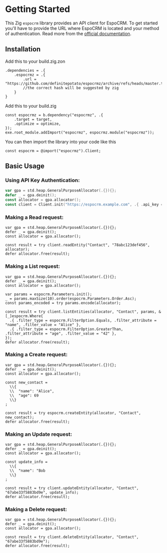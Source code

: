 # Getting Started

This Zig `espocrm` library provides an API client for EspoCRM. To get started you'll have to provide the URL where EspoCRM is located and your method of authentication. Read more from the [official documentation](https://docs.espocrm.com/development/api/#authentication).

## Installation

Add this to your build.zig.zon

```zig
.dependencies = .{
    .espocrmz = .{
        .url = "https://github.com/definitepotato/espocrmz/archive/refs/heads/master.tar.gz",
        //the correct hash will be suggested by zig
    }
}
```

Add this to your build.zig

```zig
const espocrmz = b.dependency("espocrmz", .{
    .target = target,
    .optimize = optimize,
});
exe.root_module.addImport("espocrmz", espocrmz.module("espocrmz"));
```

You can then import the library into your code like this

```zig
const espocrm = @import("espocrmz").Client;
```

## Basic Usage

### Using API Key Authentication:

```go
var gpa = std.heap.GeneralPurposeAllocator(.{}){};
defer _ = gpa.deinit();
const allocator = gpa.allocator();
const client = Client.init("https://espocrm.example.com", .{ .api_key = "Your API Key here" });
```

### Making a Read request:

```zig
var gpa = std.heap.GeneralPurposeAllocator(.{}){};
defer _ = gpa.deinit();
const allocator = gpa.allocator();

const result = try client.readEntity("Contact", "78abc123def456", allocator);
defer allocator.free(result);
```

### Making a List request:

```zig
var gpa = std.heap.GeneralPurposeAllocator(.{}){};
defer _ = gpa.deinit();
const allocator = gpa.allocator();

var params = espocrm.Parameters.init();
_ = params.maxSize(10).order(espocrm.Parameters.Order.Asc);
const params_encoded = try params.encode(allocator);

const result = try client.listEntities(allocator, "Contact", params, &[_]espocrm.Where{
  .{ .filter_type = espocrm.FilterOption.Equals, .filter_attribute = "name", .filter_value = "Alice" },
  .{ .filter_type = espocrm.FilterOption.GreaterThan, .filter_attribute = "age", .filter_value = "42" },
});
defer allocator.free(result);
```

### Making a Create request:

```zig
var gpa = std.heap.GeneralPurposeAllocator(.{}){};
defer _ = gpa.deinit();
const allocator = gpa.allocator();

const new_contact =
  \\{
  \\  "name": "Alice",
  \\  "age": 69
  \\}
;

const result = try espocrm.createEntity(allocator, "Contact", new_contact);
defer allocator.free(result);
```

### Making an Update request:

```zig
var gpa = std.heap.GeneralPurposeAllocator(.{}){};
defer _ = gpa.deinit();
const allocator = gpa.allocator();

const update_info =
  \\{
  \\  "name": "Bob
  \\}
;

const result = try client.updateEntity(allocator, "Contact", "67abe33f5883bd9e", update_info);
defer allocator.free(result);
```

### Making a Delete request:

```zig
var gpa = std.heap.GeneralPurposeAllocator(.{}){};
defer _ = gpa.deinit();
const allocator = gpa.allocator();

const result = try client.deleteEntity(allocator, "Contact", "67abe33f5883bd9e");
defer allocator.free(result);
```
